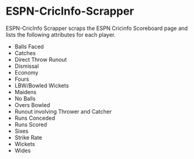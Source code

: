 # ESPN-CricInfo-Scrapper
ESPN-CricInfo Scrapper scraps the ESPN Cricinfo Scoreboard page and lists the following attributes for each player.
* Balls Faced
* Catches
* Direct Throw Runout
* Dismissal
* Economy
* Fours
* LBW/Bowled Wickets
* Maidens
* No Balls
* Overs Bowled
* Runout involving Thrower and Catcher
* Runs Conceded
* Runs Scored
* Sixes
* Strike Rate
* Wickets
* Wides
